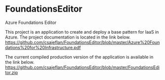 # FoundationsEditor
Azure Foundations Editor

This project is an application to create and deploy a base pattern for IaaS in Azure. The project documentation is located in the link below.
https://github.com/csajeflan/FoundationsEditor/blob/master/Azure%20Foundations%20for%20Infrastructure.pdf

The current compiled production version of the application is available in the link below.
https://github.com/csajeflan/FoundationsEditor/blob/master/FoundationsEditor.zip

